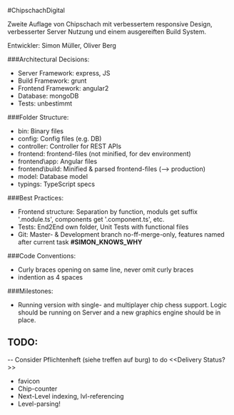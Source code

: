 #ChipschachDigital

Zweite Auflage von Chipschach mit verbessertem responsive Design, verbesserter Server Nutzung und einem ausgereiften Build System.

Entwickler: Simon Müller, Oliver Berg

###Architectural Decisions:
- Server Framework: express, JS
- Build Framework: grunt
- Frontend Framework: angular2 
- Database: mongoDB
- Tests: unbestimmt

###Folder Structure:
- bin: Binary files
- config: Config files (e.g. DB)
- controller: Controller for REST APIs
- frontend: frontend-files (not minified, for dev environment)
- frontend\app: Angular files
- frontend\build: Minified & parsed frontend-files (--> production)
- model: Database model
- typings: TypeScript specs

###Best Practices:
- Frontend structure: Separation by function, moduls get suffix '.module.ts', components get '.component.ts', etc.
- Tests: End2End own folder, Unit Tests with functional files
- Git: Master- & Development branch no-ff-merge-only, features named after current task **#SIMON_KNOWS_WHY**

###Code Conventions:
- Curly braces opening on same line, never omit curly braces
- indention as 4 spaces

###Milestones:
- Running version with single- and multiplayer chip chess support. Logic should be running on Server and a new graphics engine should be in place.

## TODO:
-- Consider Pflichtenheft (siehe treffen auf burg) to do <<Delivery Status?>>
- favicon
- Chip-counter
- Next-Level indexing, lvl-referencing
- Level-parsing!

